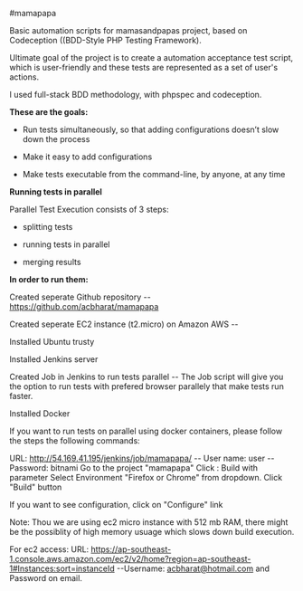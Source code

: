 #mamapapa

Basic automation scripts for mamasandpapas project, based on Codeception  ((BDD-Style PHP Testing Framework).

Ultimate goal of the project is to create a automation acceptance test script, which is user-friendly and these tests are represented as a set of user's actions.

I used full-stack BDD methodology, with phpspec and codeception.

**These are the goals:**

* Run tests simultaneously, so that adding configurations doesn’t slow down the process

* Make it easy to add configurations

* Make tests executable from the command-line, by anyone, at any time

**Running tests in parallel**

Parallel Test Execution consists of 3 steps:

* splitting tests

* running tests in parallel

* merging results

**In order to run them:**

Created seperate Github repository
     -- https://github.com/acbharat/mamapapa

Created seperate EC2 instance (t2.micro) on Amazon AWS 
     -- 

Installed Ubuntu trusty

Installed Jenkins server

Created Job in Jenkins to run tests parallel
    -- The Job script will give you the option to run tests with prefered browser parallely that make tests run faster.

Installed Docker 

If you want to run tests on parallel using docker containers, please follow the steps the following commands:

URL: http://54.169.41.195/jenkins/job/mamapapa/
    -- User name: user
    -- Password: bitnami
Go to the project "mamapapa"
Click : Build with parameter
Select Environment "Firefox or Chrome" from dropdown.
Click "Build" button

If you want to see configuration, click on "Configure" link

Note: Thou we are using ec2 micro instance with 512 mb RAM, there might be the possiblity of high memory usuage which slows down build execution.

For ec2 access:
URL: https://ap-southeast-1.console.aws.amazon.com/ec2/v2/home?region=ap-southeast-1#Instances:sort=instanceId
     --Username: acbharat@hotmail.com and Password on email.
